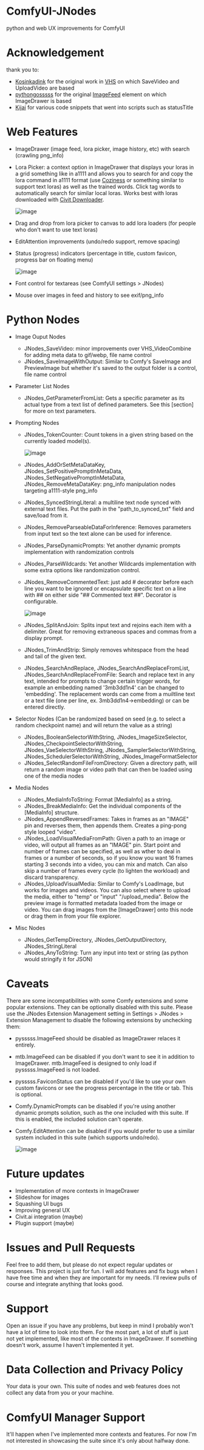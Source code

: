 # ComfyUI-JNodes
 python and web UX improvements for ComfyUI

# Acknowledgement
 thank you to:
 * [Kosinkadink](https://github.com/Kosinkadink) for the original work in [VHS](https://github.com/Kosinkadink/ComfyUI-VideoHelperSuite) on which SaveVideo and UploadVideo are based
 * [pythongosssss](https://github.com/pythongosssss) for the original [ImageFeed](https://github.com/pythongosssss/ComfyUI-Custom-Scripts/blob/main/web/js/imageFeed.js) element on which ImageDrawer is based
 * [Kijai](https://github.com/Kijai) for various code snippets that went into scripts such as statusTitle
 
# Web Features
 * ImageDrawer (image feed, lora picker, image history, etc) with search (crawling png_info) 
 * Lora Picker: a context option in ImageDrawer that displays your loras in a grid something like in a1111 and allows you to search for and copy the lora command in a1111 format (use [Coziness](https://github.com/skfoo/ComfyUI-Coziness) or something similar to support text loras) as well as the trained words. Click tag words to automatically search for similar local loras. Works best with loras downloaded with [Civit Downloader](https://www.ayamaru.com/more).

   ![image](https://github.com/JaredTherriault/ComfyUI-JNodes/assets/8760446/141ea856-e9b7-4ece-825d-be0aa1ceedf0)
 * Drag and drop from lora picker to canvas to add lora loaders (for people who don't want to use text loras)
 * EditAttention improvements (undo/redo support, remove spacing)
 * Status (progress) indicators (percentage in title, custom favicon, progress bar on floating menu)

   ![image](https://github.com/JaredTherriault/ComfyUI-JNodes/assets/8760446/5887a6e3-28e6-4a07-a1a4-5a20faa5f557)
 * Font control for textareas (see ComfyUI settings > JNodes)
 * Mouse over images in feed and history to see exif/png_info
 
# Python Nodes
 * Image Ouput Nodes
  
   * JNodes_SaveVideo: minor improvements over VHS_VideoCombine for adding meta data to gif/webp, file name control
   * JNodes_SaveImageWithOutput: Similar to Comfy's SaveImage and PreviewImage but whether it's saved to the output folder is a control, file name control

 * Parameter List Nodes
   * JNodes_GetParameterFromList: Gets a specific parameter as its actual type from a text list of defined parameters. See this [section] for more on text parameters.

 * Prompting Nodes

   * JNodes_TokenCounter: Count tokens in a given string based on the currently loaded model(s).
 
     ![image](https://github.com/JaredTherriault/ComfyUI-JNodes/assets/8760446/4fa9ca93-3891-434f-8cb1-5e0f0e8ed8ee)
   * JNodes_AddOrSetMetaDataKey, JNodes_SetPositivePromptInMetaData, JNodes_SetNegativePromptInMetaData, JNodes_RemoveMetaDataKey: png_info manipulation nodes targeting a1111-style png_info
   * JNodes_SyncedStringLiteral: a multiline text node synced with external text files. Put the path in the "path_to_synced_txt" field and save/load from it.
   * JNodes_RemoveParseableDataForInference: Removes parameters from input text so the text alone can be used for inference.
   * JNodes_ParseDynamicPrompts: Yet another dynamic prompts implementation with randomization controls
   * JNodes_ParseWildcards: Yet another Wildcards implementation with some extra options like randomization control.
   * JNodes_RemoveCommentedText: just add # decorator before each line you want to be ignored or encapsulate specific text on a line with ## on either side "## Commented text ##". Decorator is configurable.
 
     ![image](https://github.com/JaredTherriault/ComfyUI-JNodes/assets/8760446/05ae496f-94fa-4fb4-9686-b5f27a996d6b)
 
   * JNodes_SplitAndJoin: Splits input text and rejoins each item with a delimiter. Great for removing extraneous spaces and commas from a display prompt.
   * JNodes_TrimAndStrip: Simply removes whitespace from the head and tail of the given text.
   * JNodes_SearchAndReplace, JNodes_SearchAndReplaceFromList, JNodes_SearchAndReplaceFromFile: Search and replace text in any text, intended for prompts to change certain trigger words, for example an embedding named '3mb3dd1n4' can be changed to 'embedding'. The replacement words can come from a muiltline text or a text file (one per line, ex. 3mb3dd1n4->embedding) or can be entered directly.

 * Selector Nodes (Can be randomized based on seed (e.g. to select a random checkpoint name) and will return the value as a string)
   * JNodes_BooleanSelectorWithString, JNodes_ImageSizeSelector, JNodes_CheckpointSelectorWithString, JNodes_VaeSelectorWithString, JNodes_SamplerSelectorWithString, JNodes_SchedulerSelectorWithString, JNodes_ImageFormatSelector
   * JNodes_SelectRandomFileFromDirectory: Given a directory path, will return a random image or video path that can then be loaded using one of the media nodes

 * Media Nodes
   * JNodes_MediaInfoToString: Format [MediaInfo] as a string.
   * JNodes_BreakMediaInfo: Get the individual components of the [MediaInfo] structure.
   * JNodes_AppendReversedFrames: Takes in frames as an "IMAGE" pin and reverses them, then appends them. Creates a ping-pong style looped "video".
   * JNodes_LoadVisualMediaFromPath: Given a path to an image or video, will output all frames as an "IMAGE" pin. Start point and number of frames can be specified, as well as wther to deal in frames or a number of seconds, so if you know you want 16 frames starting 3 seconds into a video, you can mix and match. Can also skip a number of frames every cycle (to lighten the workload) and discard transparency.
   * JNodes_UploadVisualMedia: Similar to Comfy's LoadImage, but works for images and videos. You can also select where to upload the media, either to "temp" or "input" "/upload_media". Below the preview image is formatted metadata loaded from the image or video. You can drag images from the [ImageDrawer] onto this node or drag them in from your file explorer.

 * Misc Nodes
   * JNodes_GetTempDirectory, JNodes_GetOutputDirectory, JNodes_StringLiteral
   * JNodes_AnyToString: Turn any input into text or string (as python would stringify it for JSON)

# Caveats
 There are some incompatibilities with some Comfy extensions and some popular extensions. They can be optionally disabled with this suite.
 Please use the JNodes Extension Management setting in Settings > JNodes > Extension Management to disable the following extensions by unchecking them:
 * pysssss.ImageFeed should be disabled as ImageDrawer relaces it entirely.
 * mtb.ImageFeed can be disabled if you don't want to see it in addition to ImageDrawer. mtb.ImageFeed is designed to only load if pysssss.ImageFeed is not loaded.
 * pysssss.FaviconStatus can be disabled if you'd like to use your own custom favicons or see the progress percentage in the title or tab. This is optional.
 * Comfy.DynamicPrompts can be disabled if you're using another dynamic prompts solution, such as the one included with this suite. If this is enabled, the included solution can't operate.
 * Comfy.EditAttention can be disabled if you would prefer to use a similar system included in this suite (which supports undo/redo).

   ![image](https://github.com/JaredTherriault/ComfyUI-JNodes/assets/8760446/c1dbefaa-d6aa-4b94-9ff8-d10c8e55273a)

  
# Future updates
 * Implementation of more contexts in ImageDrawer
 * Slideshow for images
 * Squashing UI bugs
 * Improving general UX
 * Civit.ai integration (maybe)
 * Plugin support (maybe)
 
# Issues and Pull Requests
Feel free to add them, but please do not expect regular updates or responses. This project is just for fun. I will add features and fix bugs when I have free time and when they are important for my needs. I'll review pulls of course and integrate anything that looks good.

# Support
Open an issue if you have any problems, but keep in mind I probably won't have a lot of time to look into them. For the most part, a lot of stuff is just not yet implemented, like most of the contexts in ImageDrawer. If something doesn't work, assume I haven't implemented it yet.

# Data Collection and Privacy Policy
Your data is your own. This suite of nodes and web features does not collect any data from you or your machine.

# ComfyUI Manager Support
It'll happen when I've implemented more contexts and features. For now I'm not interested in showcasing the suite since it's only about halfway done.
